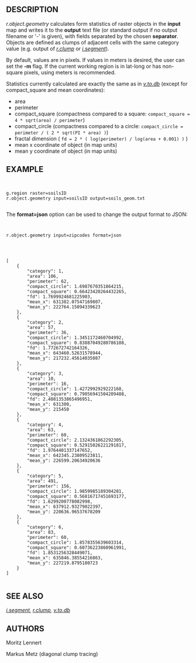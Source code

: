

## DESCRIPTION

*r.object.geometry* calculates form statistics of raster objects
in the **input** map and writes it to the **output** text file
(or standard output if no output filename or '-' is given),
with fields separated by the chosen **separator**. Objects are defined
as clumps of adjacent cells with the same category value (e.g. output of
*[r.clump](r.clump.html)* or
*[i.segment](i.segment.html)*).

By default, values are in pixels. If values in meters is desired, the user
can set the **-m** flag. If the current working region is in lat-long or
has non-square pixels, using meters is recommended.

Statistics currently calculated are exactly the same as in
*[v.to.db](v.to.db.html)* (except for compact\_square and
mean coordinates):

* area
* perimeter
* compact\_square (compactness compared to a square:
  `compact_square = 4 * sqrt(area) / perimeter`)
* compact\_circle (compactness compared to a circle:
  `compact_circle = perimeter / ( 2 * sqrt(PI * area) )`)
* fractal dimension ( `fd = 2 * ( log(perimeter) / log(area + 0.001) )` )
* mean x coordinate of object (in map units)
* mean y coordinate of object (in map units)


## EXAMPLE


```


g.region raster=soilsID
r.object.geometry input=soilsID output=soils_geom.txt


```


The **format=json** option can be used to change the output format to JSON:

```


r.object.geometry input=zipcodes format=json


```



```


[
    {
        "category": 1,
        "area": 106,
        "perimeter": 62,
        "compact_circle": 1.6987670351864215,
        "compact_square": 0.66423420264432265,
        "fd": 1.7699924681225903,
        "mean_x": 631382.07547169807,
        "mean_y": 222764.15094339623
    },
    {
        "category": 2,
        "area": 57,
        "perimeter": 36,
        "compact_circle": 1.3451172460704992,
        "compact_square": 0.83887049280786108,
        "fd": 1.772672742164326,
        "mean_x": 643460.52631578944,
        "mean_y": 217232.45614035087
    },
    {
        "category": 3,
        "area": 10,
        "perimeter": 16,
        "compact_circle": 1.4272992929222168,
        "compact_square": 0.79056941504209488,
        "fd": 2.4081353865496951,
        "mean_x": 631300,
        "mean_y": 215450
    },
    {
        "category": 4,
        "area": 63,
        "perimeter": 60,
        "compact_circle": 2.1324361862292305,
        "compact_square": 0.52915026221291817,
        "fd": 1.9764401337147652,
        "mean_x": 642345.23809523811,
        "mean_y": 226599.20634920636
    },
    {
        "category": 5,
        "area": 491,
        "perimeter": 156,
        "compact_circle": 1.9859985189304281,
        "compact_square": 0.56816717451693177,
        "fd": 1.6299200778082998,
        "mean_x": 637912.93279022397,
        "mean_y": 220636.96537678209
    },
    {
        "category": 6,
        "area": 83,
        "perimeter": 60,
        "compact_circle": 1.8578355639603314,
        "compact_square": 0.60736223860961991,
        "fd": 1.8531256328449071,
        "mean_x": 635846.38554216863,
        "mean_y": 227219.8795180723
    }
]


```


## SEE ALSO

*[i.segment](i.segment.html),
[r.clump](r.clump.html),
[v.to.db](v.to.db.html)*

## AUTHORS

Moritz Lennert

Markus Metz (diagonal clump tracing)

